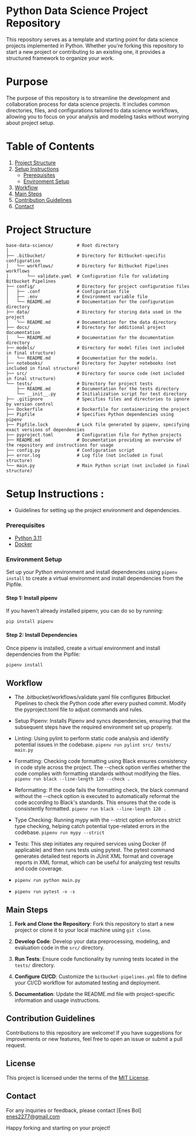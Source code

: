 # Python Data Science Project Repository
This repository serves as a template and starting point for data science projects implemented in Python. Whether you're forking this repository to start a new project or contributing to an existing one, it provides a structured framework to organize your work.

# Purpose
The purpose of this repository is to streamline the development and collaboration process for data science projects. It includes common directories, files, and configurations tailored to data science workflows, allowing you to focus on your analysis and modeling tasks without worrying about project setup.


# Table of Contents
1. [Project Structure](#project-structure)
2. [Setup Instructions](#setup-instructions)
   - [Prerequisites](#prerequisites)
   - [Environment Setup](#environment-setup)
3. [Workflow](#workflow)
4. [Main Steps](#main-steps)
5. [Contribution Guidelines](#contribution-guidelines)
6. [Contact](#contact)


# Project Structure

```
base-data-science/         # Root directory
│
├── .bitbucket/            # Directory for Bitbucket-specific configuration
│   └── workflows/         # Directory for Bitbucket Pipelines workflows
│       └── validate.yaml  # Configuration file for validating Bitbucket Pipelines
├── config/                # Directory for project configuration files
│   ├── .conf              # Configuration file
│   ├── .env               # Environment variable file
│   └── README.md          # Documentation for the configuration directory
├── data/                  # Directory for storing data used in the project
│   └── README.md          # Documentation for the data directory
├── docs/                  # Directory for additional project documentation
│   └── README.md          # Documentation for the documentation directory
├── models/                # Directory for model files (not included in final structure)
│   └── README.md          # Documentation for the models.
├── notebooks/             # Directory for Jupyter notebooks (not included in final structure)
├── src/                   # Directory for source code (not included in final structure)
└── tests/                 # Directory for project tests
    ├── README.md          # Documentation for the tests directory
    └── __init__.py        # Initialization script for test directory
├── .gitignore             # Specifies files and directories to ignore by version control
├── Dockerfile             # Dockerfile for containerizing the project
├── Pipfile                # Specifies Python dependencies using pipenv
├── Pipfile.lock           # Lock file generated by pipenv, specifying exact versions of dependencies
├── pyproject.toml         # Configuration file for Python projects
├── README.md              # Documentation providing an overview of the repository and instructions for usage
├── config.py              # Configuration script
├── error.log              # Log file (not included in final structure)
└── main.py                # Main Python script (not included in final structure)
```


# Setup Instructions : 
- Guidelines for setting up the project environment and dependencies.
  
### Prerequisites
- [Python 3.11](https://www.python.org/downloads/release/python-3110/)
- [Docker](https://www.docker.com/)

### Environment Setup
Set up your Python environment and install dependencies using `pipenv install` to create a virtual environment and install dependencies from the Pipfile.

#### Step 1: Install pipenv

If you haven't already installed pipenv, you can do so by running:
```sh
pip install pipenv
```

#### Step 2: Install Dependencies

Once pipenv is installed, create a virtual environment and install dependencies from the Pipfile:
```sh
pipenv install
```


## Workflow

- The .bitbucket/workflows/validate.yaml file configures Bitbucket Pipelines to check the Python code after every pushed commit. Modify the pyproject.toml file to adjust commands and rules.

- Setup Pipenv: Installs Pipenv and syncs dependencies, ensuring that the subsequent steps have the required environment set up properly.

- Linting: Using pylint to perform static code analysis and identify potential issues in the codebase. `pipenv run pylint src/ tests/ main.py`

- Formatting: Checking code formatting using Black ensures consistency in code style across the project. The --check option verifies whether the code complies with formatting standards without modifying the files. `pipenv run black --line-length 120 --check .`

- Reformatting: If the code fails the formatting check, the black command without the --check option is executed to automatically reformat the code according to Black's standards. This ensures that the code is consistently formatted. `pipenv run black --line-length 120 .`
  
- Type Checking: Running mypy with the --strict option enforces strict type checking, helping catch potential type-related errors in the codebase. `pipenv run mypy --strict`

- Tests: This step initiates any required services using Docker (if applicable) and then runs tests using pytest. The pytest command generates detailed test reports in JUnit XML format and coverage reports in XML format, which can be useful for analyzing test results and code coverage.
- `pipenv run python main.py`
- `pipenv run pytest -v -s`


## Main Steps
1. **Fork and Clone the Repository**: Fork this repository to start a new project or clone it to your local machine using `git clone`.

2. **Develop Code**: Develop your data preprocessing, modeling, and evaluation code in the `src/` directory.

3. **Run Tests**: Ensure code functionality by running tests located in the `tests/` directory.

4. **Configure CI/CD**: Customize the `bitbucket-pipelines.yml` file to define your CI/CD workflow for automated testing and deployment.

5. **Documentation**: Update the README.md file with project-specific information and usage instructions.

## Contribution Guidelines
Contributions to this repository are welcome! If you have suggestions for improvements or new features, feel free to open an issue or submit a pull request.

## License
This project is licensed under the terms of the [MIT License](LICENSE).

## Contact
For any inquiries or feedback, please contact [Enes Bol] enes2277@gmail.com

Happy forking and starting on your project!
